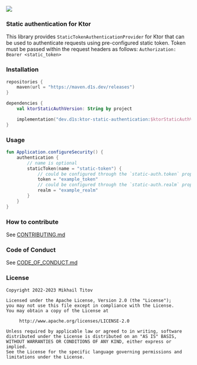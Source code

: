 [![](https://maven.d1s.dev/api/badge/latest/releases/dev/d1s/ktor-static-authentication?color=40c14a&name=maven.d1s.dev&prefix=v)](https://github.com/d1snin/ktor-static-authentication)

### Static authentication for Ktor

This library provides `StaticTokenAuthenticationProvider` for Ktor that can be used to authenticate requests using
pre-configured static token.
Token must be passed within the request headers as follows: `Authorization: Bearer <static_token>`

### Installation

```kotlin
repositories {
    maven(url = "https://maven.d1s.dev/releases")
}

dependencies {
    val ktorStaticAuthVersion: String by project

    implementation("dev.d1s:ktor-static-authentication:$ktorStaticAuthVersion")
}
```

### Usage

```kotlin
fun Application.configureSecurity() {
    authentication {
        // name is optional
        staticToken(name = "static-token") {
            // could be configured through the `static-auth.token` property
            token = "example_token"
            // could be configured through the `static-auth.realm` property. Default realm is "Ktor Server"
            realm = "example_realm"
        }
    }
}
```

### How to contribute

See [CONTRIBUTING.md](./CONTRIBUTING.md)

### Code of Conduct

See [CODE_OF_CONDUCT.md](./CODE_OF_CONDUCT.md)

### License

```
Copyright 2022-2023 Mikhail Titov

Licensed under the Apache License, Version 2.0 (the "License");
you may not use this file except in compliance with the License.
You may obtain a copy of the License at

     http://www.apache.org/licenses/LICENSE-2.0

Unless required by applicable law or agreed to in writing, software
distributed under the License is distributed on an "AS IS" BASIS,
WITHOUT WARRANTIES OR CONDITIONS OF ANY KIND, either express or implied.
See the License for the specific language governing permissions and
limitations under the License.
```